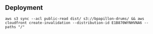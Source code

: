 Deployment
-------

```
aws s3 sync --acl public-read dist/ s3://bpapillon-drums/ && aws cloudfront create-invalidation --distribution-id E1B870WYNHVNA6 --paths "/"
```
